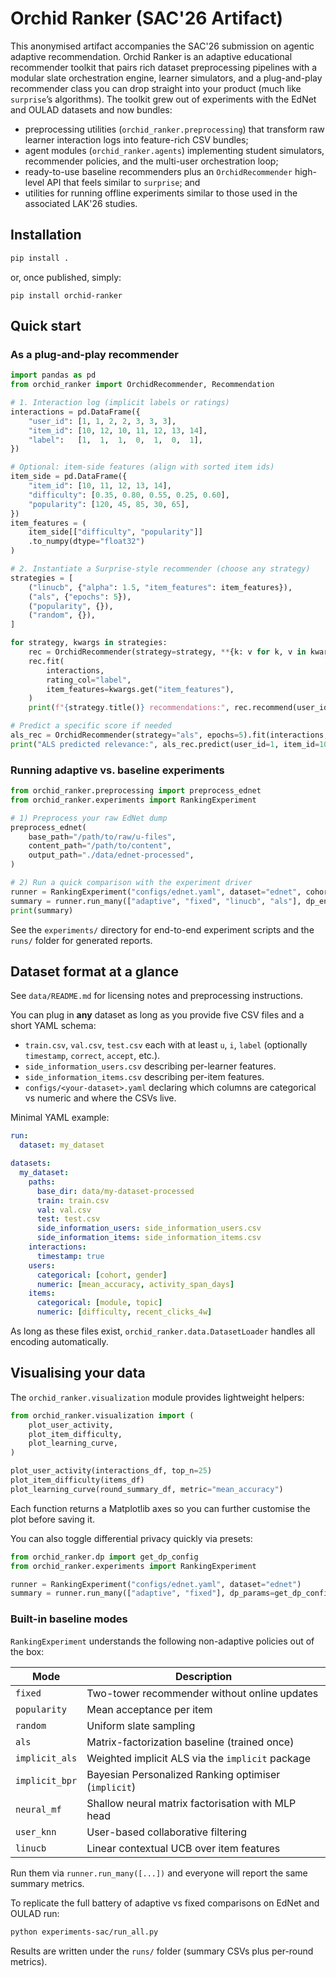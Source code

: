 # Orchid Ranker (SAC'26 Artifact)

This anonymised artifact accompanies the SAC'26 submission on
agentic adaptive recommendation. Orchid Ranker is an adaptive educational
recommender toolkit that pairs
rich dataset preprocessing pipelines with a modular slate orchestration
engine, learner simulators, and a plug-and-play recommender class you can
drop straight into your product (much like `surprise`’s algorithms).
The toolkit grew out of experiments with the EdNet and OULAD datasets and now bundles:

- preprocessing utilities (`orchid_ranker.preprocessing`) that transform
  raw learner interaction logs into feature-rich CSV bundles;
- agent modules (`orchid_ranker.agents`) implementing student
  simulators, recommender policies, and the multi-user orchestration
  loop;
- ready-to-use baseline recommenders plus an `OrchidRecommender`
  high-level API that feels similar to `surprise`; and
- utilities for running offline experiments similar to those used in the
  associated LAK'26 studies.

## Installation

```bash
pip install .
```

or, once published, simply:

```
pip install orchid-ranker
```

## Quick start

### As a plug-and-play recommender

```python
import pandas as pd
from orchid_ranker import OrchidRecommender, Recommendation

# 1. Interaction log (implicit labels or ratings)
interactions = pd.DataFrame({
    "user_id": [1, 1, 2, 2, 3, 3, 3],
    "item_id": [10, 12, 10, 11, 12, 13, 14],
    "label":   [1,  1,  1,  0,  1,  0,  1],
})

# Optional: item-side features (align with sorted item ids)
item_side = pd.DataFrame({
    "item_id": [10, 11, 12, 13, 14],
    "difficulty": [0.35, 0.80, 0.55, 0.25, 0.60],
    "popularity": [120, 45, 85, 30, 65],
})
item_features = (
    item_side[["difficulty", "popularity"]]
    .to_numpy(dtype="float32")
)

# 2. Instantiate a Surprise-style recommender (choose any strategy)
strategies = [
    ("linucb", {"alpha": 1.5, "item_features": item_features}),
    ("als", {"epochs": 5}),
    ("popularity", {}),
    ("random", {}),
]

for strategy, kwargs in strategies:
    rec = OrchidRecommender(strategy=strategy, **{k: v for k, v in kwargs.items() if k not in {"item_features"}})
    rec.fit(
        interactions,
        rating_col="label",
        item_features=kwargs.get("item_features"),
    )
    print(f"{strategy.title()} recommendations:", rec.recommend(user_id=1, top_k=5))

# Predict a specific score if needed
als_rec = OrchidRecommender(strategy="als", epochs=5).fit(interactions, rating_col="label")
print("ALS predicted relevance:", als_rec.predict(user_id=1, item_id=10))
```

### Running adaptive vs. baseline experiments

```python
from orchid_ranker.preprocessing import preprocess_ednet
from orchid_ranker.experiments import RankingExperiment

# 1) Preprocess your raw EdNet dump
preprocess_ednet(
    base_path="/path/to/raw/u-files",
    content_path="/path/to/content",
    output_path="./data/ednet-processed",
)

# 2) Run a quick comparison with the experiment driver
runner = RankingExperiment("configs/ednet.yaml", dataset="ednet", cohort_size=16)
summary = runner.run_many(["adaptive", "fixed", "linucb", "als"], dp_enabled=False)
print(summary)
```

See the `experiments/` directory for end-to-end experiment scripts and the
`runs/` folder for generated reports.

## Dataset format at a glance

See `data/README.md` for licensing notes and preprocessing instructions.

You can plug in **any** dataset as long as you provide five CSV files and
a short YAML schema:

- `train.csv`, `val.csv`, `test.csv` each with at least `u`, `i`, `label`
  (optionally `timestamp`, `correct`, `accept`, etc.).
- `side_information_users.csv` describing per-learner features.
- `side_information_items.csv` describing per-item features.
- `configs/<your-dataset>.yaml` declaring which columns are categorical
  vs numeric and where the CSVs live.

Minimal YAML example:

```yaml
run:
  dataset: my_dataset

datasets:
  my_dataset:
    paths:
      base_dir: data/my-dataset-processed
      train: train.csv
      val: val.csv
      test: test.csv
      side_information_users: side_information_users.csv
      side_information_items: side_information_items.csv
    interactions:
      timestamp: true
    users:
      categorical: [cohort, gender]
      numeric: [mean_accuracy, activity_span_days]
    items:
      categorical: [module, topic]
      numeric: [difficulty, recent_clicks_4w]
```

As long as these files exist, `orchid_ranker.data.DatasetLoader` handles
all encoding automatically.

## Visualising your data

The `orchid_ranker.visualization` module provides lightweight helpers:

```python
from orchid_ranker.visualization import (
    plot_user_activity,
    plot_item_difficulty,
    plot_learning_curve,
)

plot_user_activity(interactions_df, top_n=25)
plot_item_difficulty(items_df)
plot_learning_curve(round_summary_df, metric="mean_accuracy")
```

Each function returns a Matplotlib axes so you can further customise the
plot before saving it.


You can also toggle differential privacy quickly via presets:

```python
from orchid_ranker.dp import get_dp_config
from orchid_ranker.experiments import RankingExperiment

runner = RankingExperiment("configs/ednet.yaml", dataset="ednet")
summary = runner.run_many(["adaptive", "fixed"], dp_params=get_dp_config("eps_05"))
```


### Built-in baseline modes

`RankingExperiment` understands the following non-adaptive policies out of the box:

| Mode        | Description                                  |
|-------------|----------------------------------------------|
| `fixed`     | Two-tower recommender without online updates |
| `popularity`| Mean acceptance per item                     |
| `random`    | Uniform slate sampling                       |
| `als`       | Matrix-factorization baseline (trained once) |
| `implicit_als` | Weighted implicit ALS via the `implicit` package |
| `implicit_bpr` | Bayesian Personalized Ranking optimiser (`implicit`) |
| `neural_mf` | Shallow neural matrix factorisation with MLP head |
| `user_knn`  | User-based collaborative filtering           |
| `linucb`    | Linear contextual UCB over item features     |

Run them via `runner.run_many([...])` and everyone will report the same summary metrics.


To replicate the full battery of adaptive vs fixed comparisons on EdNet and OULAD run:

```bash
python experiments-sac/run_all.py
```

Results are written under the `runs/` folder (summary CSVs plus per-round metrics).
